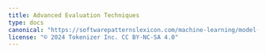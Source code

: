 ```yaml
---
title: Advanced Evaluation Techniques
type: docs
canonical: "https://softwarepatternslexicon.com/machine-learning/model-validation-and-evaluation-patterns/advanced-evaluation-techniques"
license: "© 2024 Tokenizer Inc. CC BY-NC-SA 4.0"
---
```

